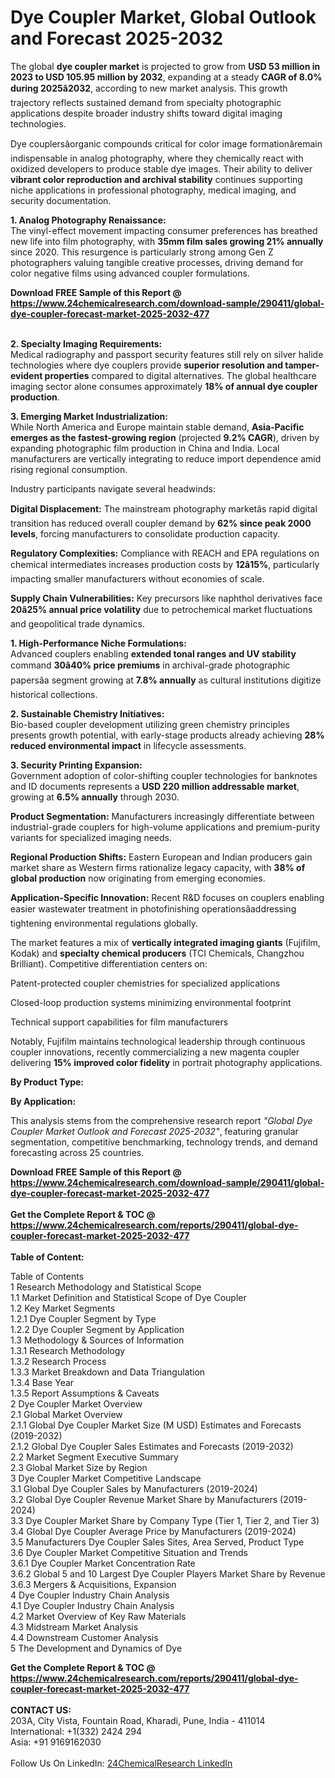 <h1>Dye Coupler Market, Global Outlook and Forecast 2025-2032</h1><p>The global <strong>dye coupler market</strong> is projected to grow from <strong>USD 53 million in 2023 to USD 105.95 million by 2032</strong>, expanding at a steady <strong>CAGR of 8.0% during 2025â2032</strong>, according to new market analysis. This growth trajectory reflects sustained demand from specialty photographic applications despite broader industry shifts toward digital imaging technologies.</p><p>Dye couplersâorganic compounds critical for color image formationâremain indispensable in analog photography, where they chemically react with oxidized developers to produce stable dye images. Their ability to deliver <strong>vibrant color reproduction and archival stability</strong> continues supporting niche applications in professional photography, medical imaging, and security documentation.</p><p><strong>1. Analog Photography Renaissance:</strong><br>
The vinyl-effect movement impacting consumer preferences has breathed new life into film photography, with <strong>35mm film sales growing 21% annually</strong> since 2020. This resurgence is particularly strong among Gen Z photographers valuing tangible creative processes, driving demand for color negative films using advanced coupler formulations.</p><div><b>Download FREE Sample of this Report @ 
            <a href="https://www.24chemicalresearch.com/download-sample/290411/global-dye-coupler-forecast-market-2025-2032-477">
            https://www.24chemicalresearch.com/download-sample/290411/global-dye-coupler-forecast-market-2025-2032-477</a></b></div><br><p><strong>2. Specialty Imaging Requirements:</strong><br>
Medical radiography and passport security features still rely on silver halide technologies where dye couplers provide <strong>superior resolution and tamper-evident properties</strong> compared to digital alternatives. The global healthcare imaging sector alone consumes approximately <strong>18% of annual dye coupler production</strong>.</p><p><strong>3. Emerging Market Industrialization:</strong><br>
While North America and Europe maintain stable demand, <strong>Asia-Pacific emerges as the fastest-growing region</strong> (projected <strong>9.2% CAGR</strong>), driven by expanding photographic film production in China and India. Local manufacturers are vertically integrating to reduce import dependence amid rising regional consumption.</p><p>Industry participants navigate several headwinds:</p><p><strong>Digital Displacement:</strong> The mainstream photography marketâs rapid digital transition has reduced overall coupler demand by <strong>62% since peak 2000 levels</strong>, forcing manufacturers to consolidate production capacity.</p><p><strong>Regulatory Complexities:</strong> Compliance with REACH and EPA regulations on chemical intermediates increases production costs by <strong>12â15%</strong>, particularly impacting smaller manufacturers without economies of scale.</p><p><strong>Supply Chain Vulnerabilities:</strong> Key precursors like naphthol derivatives face <strong>20â25% annual price volatility</strong> due to petrochemical market fluctuations and geopolitical trade dynamics.</p><p><strong>1. High-Performance Niche Formulations:</strong><br>
Advanced couplers enabling <strong>extended tonal ranges and UV stability</strong> command <strong>30â40% price premiums</strong> in archival-grade photographic papersâa segment growing at <strong>7.8% annually</strong> as cultural institutions digitize historical collections.</p><p><strong>2. Sustainable Chemistry Initiatives:</strong><br>
Bio-based coupler development utilizing green chemistry principles presents growth potential, with early-stage products already achieving <strong>28% reduced environmental impact</strong> in lifecycle assessments.</p><p><strong>3. Security Printing Expansion:</strong><br>
Government adoption of color-shifting coupler technologies for banknotes and ID documents represents a <strong>USD 220 million addressable market</strong>, growing at <strong>6.5% annually</strong> through 2030.</p><p><strong>Product Segmentation:</strong> Manufacturers increasingly differentiate between industrial-grade couplers for high-volume applications and premium-purity variants for specialized imaging needs.</p><p><strong>Regional Production Shifts:</strong> Eastern European and Indian producers gain market share as Western firms rationalize legacy capacity, with <strong>38% of global production</strong> now originating from emerging economies.</p><p><strong>Application-Specific Innovation:</strong> Recent R&amp;D focuses on couplers enabling easier wastewater treatment in photofinishing operationsâaddressing tightening environmental regulations globally.</p><p>The market features a mix of <strong>vertically integrated imaging giants</strong> (Fujifilm, Kodak) and <strong>specialty chemical producers</strong> (TCI Chemicals, Changzhou Brilliant). Competitive differentiation centers on:</p><p>Patent-protected coupler chemistries for specialized applications</p><p>Closed-loop production systems minimizing environmental footprint</p><p>Technical support capabilities for film manufacturers</p><p>Notably, Fujifilm maintains technological leadership through continuous coupler innovations, recently commercializing a new magenta coupler delivering <strong>15% improved color fidelity</strong> in portrait photography applications.</p><p><strong>By Product Type:</strong></p><p><strong>By Application:</strong></p><p>This analysis stems from the comprehensive research report <em>"Global Dye Coupler Market Outlook and Forecast 2025-2032"</em>, featuring granular segmentation, competitive benchmarking, technology trends, and demand forecasting across 25 countries.</p><div><b>Download FREE Sample of this Report @ 
            <a href="https://www.24chemicalresearch.com/download-sample/290411/global-dye-coupler-forecast-market-2025-2032-477">
            https://www.24chemicalresearch.com/download-sample/290411/global-dye-coupler-forecast-market-2025-2032-477</a></b></div><br><div><b>Get the Complete Report & TOC @ 
            <a href="https://www.24chemicalresearch.com/reports/290411/global-dye-coupler-forecast-market-2025-2032-477">
            https://www.24chemicalresearch.com/reports/290411/global-dye-coupler-forecast-market-2025-2032-477</a></b></div><br>
            <b>Table of Content:</b><p>Table of Contents<br />
1 Research Methodology and Statistical Scope<br />
1.1 Market Definition and Statistical Scope of Dye Coupler<br />
1.2 Key Market Segments<br />
1.2.1 Dye Coupler Segment by Type<br />
1.2.2 Dye Coupler Segment by Application<br />
1.3 Methodology & Sources of Information<br />
1.3.1 Research Methodology<br />
1.3.2 Research Process<br />
1.3.3 Market Breakdown and Data Triangulation<br />
1.3.4 Base Year<br />
1.3.5 Report Assumptions & Caveats<br />
2 Dye Coupler Market Overview<br />
2.1 Global Market Overview<br />
2.1.1 Global Dye Coupler Market Size (M USD) Estimates and Forecasts (2019-2032)<br />
2.1.2 Global Dye Coupler Sales Estimates and Forecasts (2019-2032)<br />
2.2 Market Segment Executive Summary<br />
2.3 Global Market Size by Region<br />
3 Dye Coupler Market Competitive Landscape<br />
3.1 Global Dye Coupler Sales by Manufacturers (2019-2024)<br />
3.2 Global Dye Coupler Revenue Market Share by Manufacturers (2019-2024)<br />
3.3 Dye Coupler Market Share by Company Type (Tier 1, Tier 2, and Tier 3)<br />
3.4 Global Dye Coupler Average Price by Manufacturers (2019-2024)<br />
3.5 Manufacturers Dye Coupler Sales Sites, Area Served, Product Type<br />
3.6 Dye Coupler Market Competitive Situation and Trends<br />
3.6.1 Dye Coupler Market Concentration Rate<br />
3.6.2 Global 5 and 10 Largest Dye Coupler Players Market Share by Revenue<br />
3.6.3 Mergers & Acquisitions, Expansion<br />
4 Dye Coupler Industry Chain Analysis<br />
4.1 Dye Coupler Industry Chain Analysis<br />
4.2 Market Overview of Key Raw Materials<br />
4.3 Midstream Market Analysis<br />
4.4 Downstream Customer Analysis<br />
5 The Development and Dynamics of Dye</p><div><b>Get the Complete Report & TOC @ 
            <a href="https://www.24chemicalresearch.com/reports/290411/global-dye-coupler-forecast-market-2025-2032-477">
            https://www.24chemicalresearch.com/reports/290411/global-dye-coupler-forecast-market-2025-2032-477</a></b></div><br><b>CONTACT US:</b><br>
            203A, City Vista, Fountain Road, Kharadi, Pune, India - 411014<br>
            International: +1(332) 2424 294<br>
            Asia: +91 9169162030 <br><br>
            Follow Us On LinkedIn: <a href="https://www.linkedin.com/company/24chemicalresearch/">24ChemicalResearch LinkedIn</a>
